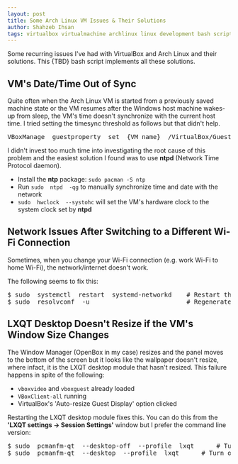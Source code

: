 ```yaml
---
layout: post
title: Some Arch Linux VM Issues & Their Solutions
author: Shahzeb Ihsan
tags: virtualbox virtualmachine archlinux linux development bash script
---
```


Some recurring issues I've had with VirtualBox and Arch Linux and their solutions. This {TBD} bash script implements all these solutions. <!--more-->

VM's Date/Time Out of Sync
---

Quite often when the Arch Linux VM is started from a previously saved machine state or the VM resumes after the Windows host machine wakes-up from sleep, the VM's time doesn't synchronize with the current host time. I tried setting the timesync threshold as follows but that didn't help.

<pre>
VBoxManage  guestproperty  set  {VM name}  /VirtualBox/GuestAdd/VBoxService/timesync-set-threshold  {threshold}
</pre>

I didn't invest too much time into investigating the root cause of this problem and the easiest solution I found was to use __ntpd__ (Network Time Protocol daemon).

- Install the __ntp__ package: `sudo pacman -S ntp`
- Run `sudo  ntpd  -qg` to manually synchronize time and date with the network
- `sudo  hwclock  --systohc` will set the VM's hardware clock to the system clock set by __ntpd__

Network Issues After Switching to a Different Wi-Fi Connection
---

Sometimes, when you change your Wi-Fi connection (e.g. work Wi-Fi to home Wi-Fi), the network/internet doesn't work.

The following seems to fix this:

<pre>
$ sudo  systemctl  restart  systemd-networkd    # Restart the network daemon
$ sudo  resolvconf  -u                          # Regenerate DNS configuration & inform all subscribers
</pre>

LXQT Desktop Doesn't Resize if the VM's Window Size Changes
---

The Window Manager (OpenBox in my case) resizes and the panel moves to the bottom of the screen but it looks like the wallpaper doesn't resize, where infact, it is the LXQT desktop module that hasn't resized. This failure happens in spite of the following:

- `vboxvideo` and `vboxguest` already loaded
- `VBoxClient-all` running
- VirtualBox's 'Auto-resize Guest Display' option clicked

Restarting the LXQT desktop module fixes this. You can do this from the __'LXQT settings -> Session Settings'__ window but I prefer the command line version:

<pre>
$ sudo  pcmanfm-qt  --desktop-off  --profile  lxqt      # Turn off the desktop manager
$ sudo  pcmanfm-qt  --desktop  --profile  lxqt      # Turn off the desktop manager
</pre>
